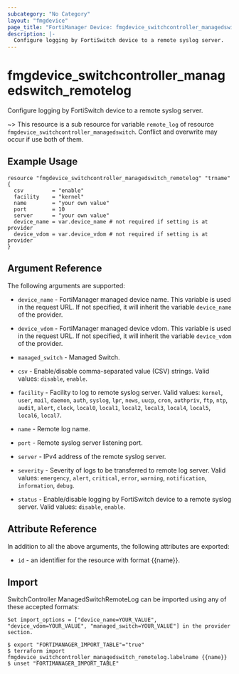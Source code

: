 ```yaml
---
subcategory: "No Category"
layout: "fmgdevice"
page_title: "FortiManager Device: fmgdevice_switchcontroller_managedswitch_remotelog"
description: |-
  Configure logging by FortiSwitch device to a remote syslog server.
---
```


# fmgdevice_switchcontroller_managedswitch_remotelog
Configure logging by FortiSwitch device to a remote syslog server.

~> This resource is a sub resource for variable `remote_log` of resource `fmgdevice_switchcontroller_managedswitch`. Conflict and overwrite may occur if use both of them.



## Example Usage

```hcl
resource "fmgdevice_switchcontroller_managedswitch_remotelog" "trname" {
  csv         = "enable"
  facility    = "kernel"
  name        = "your own value"
  port        = 10
  server      = "your own value"
  device_name = var.device_name # not required if setting is at provider
  device_vdom = var.device_vdom # not required if setting is at provider
}
```

## Argument Reference


The following arguments are supported:

* `device_name` - FortiManager managed device name. This variable is used in the request URL. If not specified, it will inherit the variable `device_name` of the provider.
* `device_vdom` - FortiManager managed device vdom. This variable is used in the request URL. If not specified, it will inherit the variable `device_vdom` of the provider.
* `managed_switch` - Managed Switch.

* `csv` - Enable/disable comma-separated value (CSV) strings. Valid values: `disable`, `enable`.

* `facility` - Facility to log to remote syslog server. Valid values: `kernel`, `user`, `mail`, `daemon`, `auth`, `syslog`, `lpr`, `news`, `uucp`, `cron`, `authpriv`, `ftp`, `ntp`, `audit`, `alert`, `clock`, `local0`, `local1`, `local2`, `local3`, `local4`, `local5`, `local6`, `local7`.

* `name` - Remote log name.
* `port` - Remote syslog server listening port.
* `server` - IPv4 address of the remote syslog server.
* `severity` - Severity of logs to be transferred to remote log server. Valid values: `emergency`, `alert`, `critical`, `error`, `warning`, `notification`, `information`, `debug`.

* `status` - Enable/disable logging by FortiSwitch device to a remote syslog server. Valid values: `disable`, `enable`.



## Attribute Reference

In addition to all the above arguments, the following attributes are exported:
* `id` - an identifier for the resource with format {{name}}.

## Import

SwitchController ManagedSwitchRemoteLog can be imported using any of these accepted formats:
```
Set import_options = ["device_name=YOUR_VALUE", "device_vdom=YOUR_VALUE", "managed_switch=YOUR_VALUE"] in the provider section.

$ export "FORTIMANAGER_IMPORT_TABLE"="true"
$ terraform import fmgdevice_switchcontroller_managedswitch_remotelog.labelname {{name}}
$ unset "FORTIMANAGER_IMPORT_TABLE"
```

